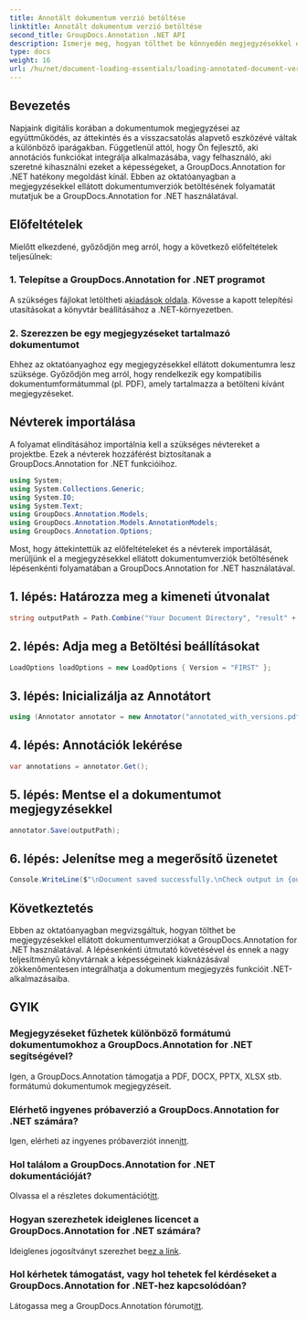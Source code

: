 ```yaml
---
title: Annotált dokumentum verzió betöltése
linktitle: Annotált dokumentum verzió betöltése
second_title: GroupDocs.Annotation .NET API
description: Ismerje meg, hogyan tölthet be könnyedén megjegyzésekkel ellátott dokumentumverziókat a GroupDocs.Annotation for .NET segítségével. Egyszerűsítse az együttműködési és felülvizsgálati folyamatokat.
type: docs
weight: 16
url: /hu/net/document-loading-essentials/loading-annotated-document-version/
---
```

## Bevezetés
Napjaink digitális korában a dokumentumok megjegyzései az együttműködés, az áttekintés és a visszacsatolás alapvető eszközévé váltak a különböző iparágakban. Függetlenül attól, hogy Ön fejlesztő, aki annotációs funkciókat integrálja alkalmazásába, vagy felhasználó, aki szeretné kihasználni ezeket a képességeket, a GroupDocs.Annotation for .NET hatékony megoldást kínál. Ebben az oktatóanyagban a megjegyzésekkel ellátott dokumentumverziók betöltésének folyamatát mutatjuk be a GroupDocs.Annotation for .NET használatával.
## Előfeltételek
Mielőtt elkezdené, győződjön meg arról, hogy a következő előfeltételek teljesülnek:
### 1. Telepítse a GroupDocs.Annotation for .NET programot
 A szükséges fájlokat letöltheti a[kiadások oldala](https://releases.groupdocs.com/annotation/net/). Kövesse a kapott telepítési utasításokat a könyvtár beállításához a .NET-környezetben.
### 2. Szerezzen be egy megjegyzéseket tartalmazó dokumentumot
Ehhez az oktatóanyaghoz egy megjegyzésekkel ellátott dokumentumra lesz szüksége. Győződjön meg arról, hogy rendelkezik egy kompatibilis dokumentumformátummal (pl. PDF), amely tartalmazza a betölteni kívánt megjegyzéseket.

## Névterek importálása
A folyamat elindításához importálnia kell a szükséges névtereket a projektbe. Ezek a névterek hozzáférést biztosítanak a GroupDocs.Annotation for .NET funkcióihoz.

```csharp
using System;
using System.Collections.Generic;
using System.IO;
using System.Text;
using GroupDocs.Annotation.Models;
using GroupDocs.Annotation.Models.AnnotationModels;
using GroupDocs.Annotation.Options;
```


Most, hogy áttekintettük az előfeltételeket és a névterek importálását, merüljünk el a megjegyzésekkel ellátott dokumentumverziók betöltésének lépésenkénti folyamatában a GroupDocs.Annotation for .NET használatával.
## 1. lépés: Határozza meg a kimeneti útvonalat
```csharp
string outputPath = Path.Combine("Your Document Directory", "result" + Path.GetExtension("input.pdf"));
```
## 2. lépés: Adja meg a Betöltési beállításokat
```csharp
LoadOptions loadOptions = new LoadOptions { Version = "FIRST" };
```
## 3. lépés: Inicializálja az Annotátort
```csharp
using (Annotator annotator = new Annotator("annotated_with_versions.pdf", loadOptions))
```
## 4. lépés: Annotációk lekérése
```csharp
var annotations = annotator.Get();
```
## 5. lépés: Mentse el a dokumentumot megjegyzésekkel
```csharp
annotator.Save(outputPath);
```
## 6. lépés: Jelenítse meg a megerősítő üzenetet
```csharp
Console.WriteLine($"\nDocument saved successfully.\nCheck output in {outputPath}.");
```

## Következtetés
Ebben az oktatóanyagban megvizsgáltuk, hogyan tölthet be megjegyzésekkel ellátott dokumentumverziókat a GroupDocs.Annotation for .NET használatával. A lépésenkénti útmutató követésével és ennek a nagy teljesítményű könyvtárnak a képességeinek kiaknázásával zökkenőmentesen integrálhatja a dokumentum megjegyzés funkcióit .NET-alkalmazásaiba.
## GYIK
### Megjegyzéseket fűzhetek különböző formátumú dokumentumokhoz a GroupDocs.Annotation for .NET segítségével?
Igen, a GroupDocs.Annotation támogatja a PDF, DOCX, PPTX, XLSX stb. formátumú dokumentumok megjegyzéseit.
### Elérhető ingyenes próbaverzió a GroupDocs.Annotation for .NET számára?
 Igen, elérheti az ingyenes próbaverziót innen[itt](https://releases.groupdocs.com/).
### Hol találom a GroupDocs.Annotation for .NET dokumentációját?
 Olvassa el a részletes dokumentációt[itt](https://reference.groupdocs.com/annotation/net/).
### Hogyan szerezhetek ideiglenes licencet a GroupDocs.Annotation for .NET számára?
 Ideiglenes jogosítványt szerezhet be[ez a link](https://purchase.groupdocs.com/temporary-license/).
### Hol kérhetek támogatást, vagy hol tehetek fel kérdéseket a GroupDocs.Annotation for .NET-hez kapcsolódóan?
 Látogassa meg a GroupDocs.Annotation fórumot[itt](https://forum.groupdocs.com/c/annotation/10).